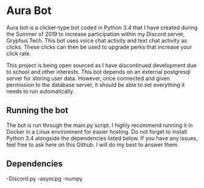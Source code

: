 # Aura Bot

Aura bot is a clicker-type bot coded in Python 3.4 that I have created during the Summer of 2019 to increase participation within my Discord server, Gryphus Tech. This bot uses voice chat activity and text chat activity as clicks. These clicks can then be used to upgrade perks that increase your click rate.

This project is being open sourced as I have discontinued development due to school and other interests. This bot depends on an external postgresql server for storing user data. However, once connected and given permission to the database server, it should be able to set everything it needs to run automatically.

## Running the bot

The bot is run through the main.py script. I highly recommend running it in Docker in a Linux environment for easier hosting. Do not forget to install Python 3.4 alongside the dependencies listed below. If you have any issues, feel free to ask here on this Github. I will do my best to answer them.

## Dependencies

-Discord.py
-asyncpg
-numpy

